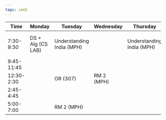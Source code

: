 ```yaml
---
tags: sem5
---
```


| Time       | Monday            | Tuesday                   | Wednesday    | Thursday                  | Friday            |
| ---------- | ----------------- | ------------------------- | ------------ | ------------------------- | ----------------- |
| 7:30-9:30  | DS + Alg (CS LAB) | Understanding India (MPH) |              | Understanding India (MPH) | DS + Alg (CS LAB) |
| 9:45-11:45 |      |                           |  |                           |      |
| 12:30-2:30 |                   | OR (307)                  | RM 2 (MPH)   |               |           |
| 2:45-4:45  |        |                           |              |                           |           |
| 5:00-7:00  |                   | RM 2 (MPH)                |              |                           |                   |

